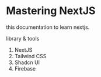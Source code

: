 # Mastering NextJS
this documentation to learn nextjs.

library & tools
1. NextJS
2. Tailwind CSS
3. Shadcn UI
4. Firebase